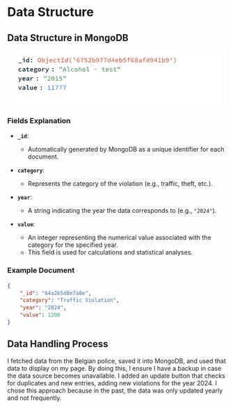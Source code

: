 # Data Structure  

## Data Structure in MongoDB  
![Data structure](DataStructure.png)  

### Fields Explanation  
- **`_id`**:  
    - Automatically generated by MongoDB as a unique identifier for each document.  

- **`category`**:  
    - Represents the category of the violation (e.g., traffic, theft, etc.).  

- **`year`**:  
    - A string indicating the year the data corresponds to (e.g., `"2024"`).  

- **`value`**:  
    - An integer representing the numerical value associated with the category for the specified year.  
    - This field is used for calculations and statistical analyses.  

### Example Document  
```json
{
    "_id": "64a2b5d8e7a8e",
    "category": "Traffic Violation",
    "year": "2024",
    "value": 1200
}
```

## Data Handling Process

I fetched data from the Belgian police, saved it into MongoDB, and used that data to display on my page. By doing this, I ensure I have a backup in case the data source becomes unavailable. I added an update button that checks for duplicates and new entries, adding new violations for the year 2024. I chose this approach because in the past, the data was only updated yearly and not frequently.
